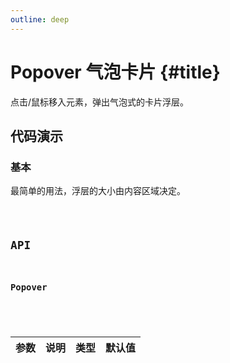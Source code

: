 ```yaml
---
outline: deep
---
```


# Popover 气泡卡片 {#title}

点击/鼠标移入元素，弹出气泡式的卡片浮层。

## 代码演示

### 基本

最简单的用法，浮层的大小由内容区域决定。

<Code path="popover/Base" />

## API

### Popover

<div class="vp-table">

| 参数      | 说明 | 类型 | 默认值
| ----------- | ----------- | ----------- | ----------- |

</div>